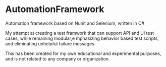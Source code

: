 # AutomationFramework
Automation framework based on Nunit and Selenium, written in C#

My attempt at creating a test framwork that can support API and UI test cases, while remaining modular,e mphasizing behavior based test scripts, and eliminating unhelpful failure messages.

This has been created for my own educational and experimental purposes, and is not related to any company or organization.
